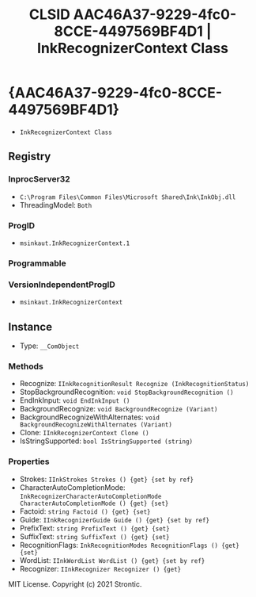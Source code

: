 ﻿---
title: "CLSID AAC46A37-9229-4fc0-8CCE-4497569BF4D1 | InkRecognizerContext Class"
excerpt: What is COM-Object CLSID AAC46A37-9229-4fc0-8CCE-4497569BF4D1?
---

# {AAC46A37-9229-4fc0-8CCE-4497569BF4D1}

* `InkRecognizerContext Class`

## Registry


### InprocServer32

* `C:\Program Files\Common Files\Microsoft Shared\Ink\InkObj.dll`
* ThreadingModel: `Both`

### ProgID

* `msinkaut.InkRecognizerContext.1`

### Programmable


### VersionIndependentProgID

* `msinkaut.InkRecognizerContext`

## Instance

* Type: `__ComObject`

### Methods

* Recognize: `IInkRecognitionResult Recognize (InkRecognitionStatus)`
* StopBackgroundRecognition: `void StopBackgroundRecognition ()`
* EndInkInput: `void EndInkInput ()`
* BackgroundRecognize: `void BackgroundRecognize (Variant)`
* BackgroundRecognizeWithAlternates: `void BackgroundRecognizeWithAlternates (Variant)`
* Clone: `IInkRecognizerContext Clone ()`
* IsStringSupported: `bool IsStringSupported (string)`

### Properties

* Strokes: `IInkStrokes Strokes () {get} {set by ref}`
* CharacterAutoCompletionMode: `InkRecognizerCharacterAutoCompletionMode CharacterAutoCompletionMode () {get} {set} `
* Factoid: `string Factoid () {get} {set} `
* Guide: `IInkRecognizerGuide Guide () {get} {set by ref}`
* PrefixText: `string PrefixText () {get} {set} `
* SuffixText: `string SuffixText () {get} {set} `
* RecognitionFlags: `InkRecognitionModes RecognitionFlags () {get} {set} `
* WordList: `IInkWordList WordList () {get} {set by ref}`
* Recognizer: `IInkRecognizer Recognizer () {get} `

MIT License. Copyright (c) 2021 Strontic.


